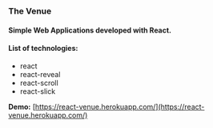 ### The Venue
#### Simple Web Applications developed with React.

#### List of technologies:
* react
* react-reveal
* react-scroll
* react-slick

__Demo:__ [https://react-venue.herokuapp.com/](https://react-venue.herokuapp.com/)


